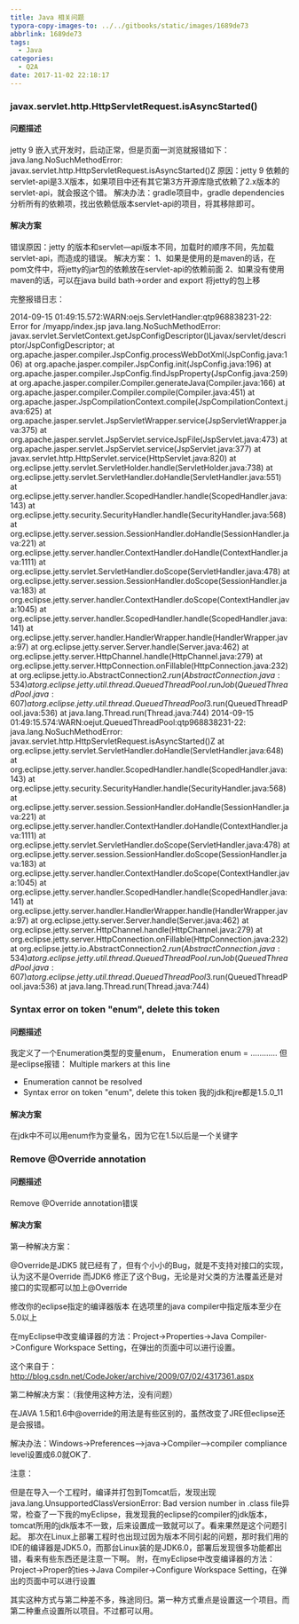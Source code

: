 ```yaml
---
title: Java 相关问题
typora-copy-images-to: ../../gitbooks/static/images/1689de73
abbrlink: 1689de73
tags:
  - Java
categories:
  - Q2A
date: 2017-11-02 22:18:17
---
```


### javax.servlet.http.HttpServletRequest.isAsyncStarted()
#### 问题描述
jetty 9 嵌入式开发时，启动正常，但是页面一浏览就报错如下：
java.lang.NoSuchMethodError: javax.servlet.http.HttpServletRequest.isAsyncStarted()Z
原因：jetty 9 依赖的servlet-api是3.X版本，如果项目中还有其它第3方开源库隐式依赖了2.x版本的servlet-api，就会报这个错。
解决办法：gradle项目中，gradle dependencies 分析所有的依赖项，找出依赖低版本servlet-api的项目，将其移除即可。

#### 解决方案

错误原因：jetty 的版本和servlet—api版本不同，加载时的顺序不同，先加载servlet-api，而造成的错误。
解决方案：
1、如果是使用的是maven的话，在pom文件中，将jetty的jar包的依赖放在servlet-api的依赖前面
2、如果没有使用maven的话，可以在java build bath->order and export 将jetty的包上移

完整报错日志：

2014-09-15 01:49:15.572:WARN:oejs.ServletHandler:qtp968838231-22: Error for /myapp/index.jsp
java.lang.NoSuchMethodError: javax.servlet.ServletContext.getJspConfigDescriptor()Ljavax/servlet/descriptor/JspConfigDescriptor;
 at org.apache.jasper.compiler.JspConfig.processWebDotXml(JspConfig.java:106)
 at org.apache.jasper.compiler.JspConfig.init(JspConfig.java:196)
 at org.apache.jasper.compiler.JspConfig.findJspProperty(JspConfig.java:259)
 at org.apache.jasper.compiler.Compiler.generateJava(Compiler.java:166)
 at org.apache.jasper.compiler.Compiler.compile(Compiler.java:451)
 at org.apache.jasper.JspCompilationContext.compile(JspCompilationContext.java:625)
 at org.apache.jasper.servlet.JspServletWrapper.service(JspServletWrapper.java:375)
 at org.apache.jasper.servlet.JspServlet.serviceJspFile(JspServlet.java:473)
 at org.apache.jasper.servlet.JspServlet.service(JspServlet.java:377)
 at javax.servlet.http.HttpServlet.service(HttpServlet.java:820)
 at org.eclipse.jetty.servlet.ServletHolder.handle(ServletHolder.java:738)
 at org.eclipse.jetty.servlet.ServletHandler.doHandle(ServletHandler.java:551)
 at org.eclipse.jetty.server.handler.ScopedHandler.handle(ScopedHandler.java:143)
 at org.eclipse.jetty.security.SecurityHandler.handle(SecurityHandler.java:568)
 at org.eclipse.jetty.server.session.SessionHandler.doHandle(SessionHandler.java:221)
 at org.eclipse.jetty.server.handler.ContextHandler.doHandle(ContextHandler.java:1111)
 at org.eclipse.jetty.servlet.ServletHandler.doScope(ServletHandler.java:478)
 at org.eclipse.jetty.server.session.SessionHandler.doScope(SessionHandler.java:183)
 at org.eclipse.jetty.server.handler.ContextHandler.doScope(ContextHandler.java:1045)
 at org.eclipse.jetty.server.handler.ScopedHandler.handle(ScopedHandler.java:141)
 at org.eclipse.jetty.server.handler.HandlerWrapper.handle(HandlerWrapper.java:97)
 at org.eclipse.jetty.server.Server.handle(Server.java:462)
 at org.eclipse.jetty.server.HttpChannel.handle(HttpChannel.java:279)
 at org.eclipse.jetty.server.HttpConnection.onFillable(HttpConnection.java:232)
 at org.eclipse.jetty.io.AbstractConnection$2.run(AbstractConnection.java:534)
 at org.eclipse.jetty.util.thread.QueuedThreadPool.runJob(QueuedThreadPool.java:607)
 at org.eclipse.jetty.util.thread.QueuedThreadPool$3.run(QueuedThreadPool.java:536)
 at java.lang.Thread.run(Thread.java:744)
2014-09-15 01:49:15.574:WARN:oejut.QueuedThreadPool:qtp968838231-22:
java.lang.NoSuchMethodError: javax.servlet.http.HttpServletRequest.isAsyncStarted()Z
 at org.eclipse.jetty.servlet.ServletHandler.doHandle(ServletHandler.java:648)
 at org.eclipse.jetty.server.handler.ScopedHandler.handle(ScopedHandler.java:143)
 at org.eclipse.jetty.security.SecurityHandler.handle(SecurityHandler.java:568)
 at org.eclipse.jetty.server.session.SessionHandler.doHandle(SessionHandler.java:221)
 at org.eclipse.jetty.server.handler.ContextHandler.doHandle(ContextHandler.java:1111)
 at org.eclipse.jetty.servlet.ServletHandler.doScope(ServletHandler.java:478)
 at org.eclipse.jetty.server.session.SessionHandler.doScope(SessionHandler.java:183)
 at org.eclipse.jetty.server.handler.ContextHandler.doScope(ContextHandler.java:1045)
 at org.eclipse.jetty.server.handler.ScopedHandler.handle(ScopedHandler.java:141)
 at org.eclipse.jetty.server.handler.HandlerWrapper.handle(HandlerWrapper.java:97)
 at org.eclipse.jetty.server.Server.handle(Server.java:462)
 at org.eclipse.jetty.server.HttpChannel.handle(HttpChannel.java:279)
 at org.eclipse.jetty.server.HttpConnection.onFillable(HttpConnection.java:232)
 at org.eclipse.jetty.io.AbstractConnection$2.run(AbstractConnection.java:534)
 at org.eclipse.jetty.util.thread.QueuedThreadPool.runJob(QueuedThreadPool.java:607)
 at org.eclipse.jetty.util.thread.QueuedThreadPool$3.run(QueuedThreadPool.java:536)
 at java.lang.Thread.run(Thread.java:744)



### Syntax error on token "enum", delete this token
#### 问题描述
我定义了一个Enumeration类型的变量enum，
Enumeration enum = …………
但是eclipse报错：
Multiple markers at this line

- Enumeration cannot be resolved
- Syntax error on token "enum", delete this token
  我的jdk和jre都是1.5.0_11
#### 解决方案
在jdk中不可以用enum作为变量名，因为它在1.5以后是一个关键字


### Remove @Override annotation
#### 问题描述

Remove @Override annotation错误

#### 解决方案
第一种解决方案：

@Override是JDK5 就已经有了，但有个小小的Bug，就是不支持对接口的实现，认为这不是Override
而JDK6 修正了这个Bug，无论是对父类的方法覆盖还是对接口的实现都可以加上@Override

修改你的eclipse指定的编译器版本
在选项里的java compiler中指定版本至少在5.0以上

在myEclipse中改变编译器的方法：Project->Properties->Java Compiler->Configure Workspace Setting，在弹出的页面中可以进行设置。

这个来自于：http://blog.csdn.net/CodeJoker/archive/2009/07/02/4317361.aspx



第二种解决方案：（我使用这种方法，没有问题）

在JAVA 1.5和1.6中@override的用法是有些区别的，虽然改变了JRE但eclipse还是会报错。

解决办法：Windows->Preferences-->java->Compiler-->compiler compliance level设置成6.0就OK了.

注意：

但是在导入一个工程时，编译并打包到Tomcat后，发现出现java.lang.UnsupportedClassVersionError: Bad version number in .class file异常，检查了一下我的myEclipse，我发现我的eclipse的compiler的jdk版本，tomcat所用的jdk版本不一致，后来设置成一致就可以了。看来果然是这个问题引起。
    那次在Linux上部署工程时也出现过因为版本不同引起的问题，那时我们用的IDE的编译器是JDK5.0，而那台Linux装的是JDK6.0，部署后发现很多功能都出错，看来有些东西还是注意一下啊。
    附，在myEclipse中改变编译器的方法：Project->Proper的ties->Java Compiler->Configure Workspace Setting，在弹出的页面中可以进行设置



其实这种方式与第二种差不多，殊途同归。第一种方式重点是设置这一个项目。而第二种重点设置所以项目。不过都可以用。